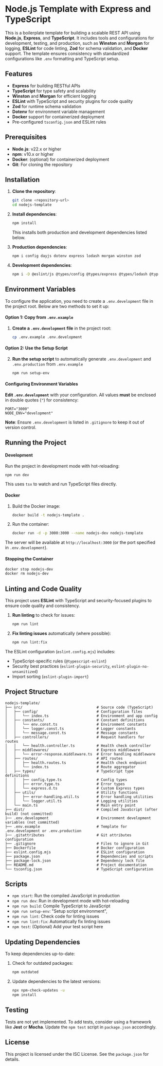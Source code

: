 # Node.js Template with Express and TypeScript

This is a boilerplate template for building a scalable REST API using **Node.js**, **Express**, and **TypeScript**. It includes tools and configurations for development, testing, and production, such as **Winston** and **Morgan** for logging, **ESLint** for code linting, **Zod** for schema validation, and **Docker** support. The template ensures consistency with standardized configurations like `.env` formatting and TypeScript setup.

## Features

- **Express** for building RESTful APIs
- **TypeScript** for type safety and scalability
- **Winston** and **Morgan** for efficient logging
- **ESLint** with TypeScript and security plugins for code quality
- **Zod** for runtime schema validation
- **Dotenv** for environment variable management
- **Docker** support for containerized deployment
- Pre-configured `tsconfig.json` and ESLint rules

## Prerequisites

- **Node.js**: v22.x or higher
- **npm**: v10.x or higher
- **Docker**: (optional) for containerized deployment
- **Git**: For cloning the repository

## Installation

1. **Clone the repository**:

   ```bash
   git clone <repository-url>
   cd nodejs-template
   ```

2. **Install dependencies**:

   ```bash
   npm install
   ```

   This installs both production and development dependencies listed below.

3. **Production dependencies**:

   ```bash
   npm i config dayjs dotenv express lodash morgan winston zod
   ```

4. **Development dependencies**:

   ```bash
   npm i -D @eslint/js @types/config @types/express @types/lodash @types/morgan @types/node @typescript-eslint/eslint-plugin @typescript-eslint/parser chalk cross-env eslint eslint-plugin-import eslint-plugin-no-unsanitized eslint-plugin-security globals ts-node tsc-alias tsconfig-paths tsx typescript typescript-eslint
   ```

## Environment Variables

To configure the application, you need to create a `.env.development` file in the project root. Below are two methods to set it up:

#### Option 1: Copy from `.env.example`

1. **Create a `.env.development` file** in the project root:

   ```bash
   cp .env.example .env.development
   ```

#### Option 2: Use the Setup Script

2. **Run the setup script** to automatically generate `.env.development` and `.env.production` from `.env.example`

   ```bash
   npm run setup-env
   ```

#### Configuring Environment Variables

**Edit `.env.development`** with your configuration. All values **must** be enclosed in double quotes (`"`) for consistency:

```env
PORT="3000"
NODE_ENV="development"
```

**Note**: Ensure `.env.development` is listed in `.gitignore` to keep it out of version control.

## Running the Project

#### Development

Run the project in development mode with hot-reloading:

```bash
npm run dev
```

This uses `tsx` to watch and run TypeScript files directly.

#### Docker

1. Build the Docker image:

   ```bash
   docker build -t nodejs-template .
   ```

2. Run the container:

   ```bash
   docker run -d -p 3000:3000 --name nodejs-dev nodejs-template
   ```

The server will be available at `http://localhost:3000` (or the port specified in `.env.development`).

#### Stopping the Container

```bash
docker stop nodejs-dev
docker rm nodejs-dev
```

## Linting and Code Quality

This project uses **ESLint** with TypeScript and security-focused plugins to ensure code quality and consistency.

1. **Run linting** to check for issues:

   ```bash
   npm run lint
   ```

2. **Fix linting issues** automatically (where possible):

   ```bash
   npm run lint:fix
   ```

The ESLint configuration (`eslint.config.mjs`) includes:

- TypeScript-specific rules (`@typescript-eslint`)
- Security best practices (`eslint-plugin-security`, `eslint-plugin-no-unsanitized`)
- Import sorting (`eslint-plugin-import`)

## Project Structure

```
nodejs-template/
├── src/                                  # Source code (TypeScript)
│   ├── config/                           # Configuration files
│   │   └── index.ts                      # Environment and app config
│   ├── constants/                        # Constant definitions
│   │   └── env.const.ts                  # Environment constants
│   │   └── logger.const.ts               # Logger constants
│   │   └── message.const.ts              # Message constants
│   ├── controllers/                      # Request handlers for routes
│   │   └── health.controller.ts          # Health check controller
│   ├── middlewares/                      # Express middleware
│   │   └── error-response.middleware.ts  # Error handling middleware
│   ├── routes/                           # API routes
│   │   ├── health.routes.ts              # Health check endpoint
│   │   └── index.ts                      # Route aggregator
│   ├── types/                            # TypeScript type definitions
│   │   ├── config.type.ts                # Config types
│   │   ├── error.type.ts                 # Error types
│   │   └── express.d.ts                  # Custom Express types
│   ├── utils/                            # Utility functions
│   │   ├── error-handling.util.ts        # Error handling utilities
│   │   └── logger.util.ts                # Logging utilities
│   └── main.ts                           # Main entry point
├── dist/                                 # Compiled JavaScript (after build) (not committed)
├── .env.development                      # Environment development variables (not committed)
├── .env.example                          # Template for .env.development or .env.production
├── .gitattributes                        # Git attributes configuration
├── .gitignore                            # Files to ignore in Git
├── Dockerfile                            # Docker configuration
├── eslint.config.mjs                     # ESLint configuration
├── package.json                          # Dependencies and scripts
├── package-lock.json                     # Dependency lock file
├── README.md                             # Project documentation
└── tsconfig.json                         # TypeScript configuration
```

## Scripts

- `npm start`: Run the compiled JavaScript in production
- `npm run dev`: Run in development mode with hot-reloading
- `npm run build`: Compile TypeScript to JavaScript
- `npm run setup-env`: "Setup script environment",
- `npm run lint`: Check code for linting issues
- `npm run lint:fix`: Automatically fix linting issues
- `npm test`: (Optional) Add your test script here

## Updating Dependencies

To keep dependencies up-to-date:

1. Check for outdated packages:

   ```bash
   npm outdated
   ```

2. Update dependencies to the latest versions:

   ```bash
   npx npm-check-updates -u
   npm install
   ```

## Testing

Tests are not yet implemented. To add tests, consider using a framework like **Jest** or **Mocha**. Update the `npm test` script in `package.json` accordingly.

## License

This project is licensed under the ISC License. See the `package.json` for details.
